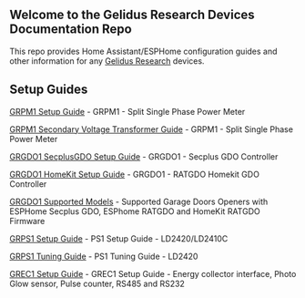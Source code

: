 ## Welcome to the Gelidus Research Devices Documentation Repo

This repo provides Home Assistant/ESPHome configuration guides and other information for any [Gelidus Research](https://www.gelidus.ca) devices.

## Setup Guides

[GRPM1 Setup Guide](/pm1.guides/PM1-Setup-Basic-120V.md) - GRPM1 - Split Single Phase Power Meter

[GRPM1 Secondary Voltage Transformer Guide](/pm1.guides/PM1-Secondary-Voltage-Transformer-120VAC.md) - GRPM1 - Split Single Phase Power Meter


[GRGDO1 SecplusGDO Setup Guide](/gdo.guides/Secplus-GDO-Setup-Guide.md) - GRGDO1 - Secplus GDO Controller

[GRGDO1 HomeKit Setup Guide](/gdo.guides/RATGDO-Homekit-Setup-Guide.md) - GRGDO1 - RATGDO Homekit GDO Controller

[GRGDO1 Supported Models](/gdo.guides/Supported-Models.md) - Supported Garage Doors Openers with ESPHome Secplus GDO, ESPhome RATGDO and HomeKit RATGDO Firmware


[GRPS1 Setup Guide](/ps1.guides/PS1-Setup-Guide.md) - PS1 Setup Guide - LD2420/LD2410C

[GRPS1 Tuning Guide](/ps1.guides/PS1-Tuning-Guide-LD2420.md) - PS1 Tuning Guide - LD2420

[GREC1 Setup Guide](/ec.guides/GREC-Setup-Guide.md) - GREC1 Setup Guide - Energy collector interface, Photo Glow sensor, Pulse counter, RS485 and RS232
